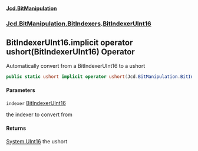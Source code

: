 #### [Jcd.BitManipulation](index.md 'index')
### [Jcd.BitManipulation.BitIndexers](Jcd.BitManipulation.BitIndexers.md 'Jcd.BitManipulation.BitIndexers').[BitIndexerUInt16](Jcd.BitManipulation.BitIndexers.BitIndexerUInt16.md 'Jcd.BitManipulation.BitIndexers.BitIndexerUInt16')

## BitIndexerUInt16.implicit operator ushort(BitIndexerUInt16) Operator

Automatically convert from a BitIndexerUInt16 to a ushort

```csharp
public static ushort implicit operator ushort(Jcd.BitManipulation.BitIndexers.BitIndexerUInt16 indexer);
```
#### Parameters

<a name='Jcd.BitManipulation.BitIndexers.BitIndexerUInt16.op_Implicitushort(Jcd.BitManipulation.BitIndexers.BitIndexerUInt16).indexer'></a>

`indexer` [BitIndexerUInt16](Jcd.BitManipulation.BitIndexers.BitIndexerUInt16.md 'Jcd.BitManipulation.BitIndexers.BitIndexerUInt16')

the indexer to convert from

#### Returns
[System.UInt16](https://docs.microsoft.com/en-us/dotnet/api/System.UInt16 'System.UInt16')
the ushort